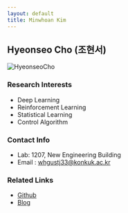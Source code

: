 ```yaml
---
layout: default
title: Minwhoan Kim
---
```


## Hyeonseo Cho (조현서)
![HyeonseoCho](../assets/img/profile_chs)

### Research Interests 
* Deep Learning
* Reinforcement Learning
* Statistical Learning
* Control Algorithm 

### Contact Info
* Lab: 1207, New Engineering Building
* Email : whgustj33@konkuk.ac.kr

### Related Links
* [Github](https://github.com/hyeonse0)
* [Blog]()
